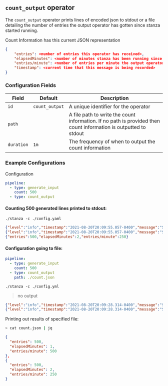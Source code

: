 ## `count_output` operator

The `count_output` operator prints lines of encoded json to stdout or a file detailing the number of entries the output operator has gotten since stanza started running.

Count Information has this current JSON representation
```json
{
    "entries": <number of entries this operator has received>,
    "elapsedMinutes": <number of minutes stanza has been running since the start of this operator>,
    "entries/minute": <number of entries per minute the output operator received>,
    "timestamp": <current time that this message is being recorded>
}
```

### Configuration Fields

| Field      | Default        | Description                                                                                                      |
| ---------- | -------------- | ---------------------------------------------------------------------------------------------------------------- |
| `id`       | `count_output` | A unique identifier for the operator                                                                             |
| `path`     |                | A file path to write the count information. If no path is provided then count information is outputted to stdout |
| `duration` | `1m`           | The frequency of when to output the count information                                                            |

### Example Configurations

Configuration

```yaml
pipeline:
  - type: generate_input
    count: 500
  - type: count_output
```

#### Counting 500 generated lines printed to stdout:

`./stanza -c ./config.yaml`

```json
{"level":"info","timestamp":"2021-08-20T20:09:55.057-0400","message":"Starting stanza agent"}
{"level":"info","timestamp":"2021-08-20T20:09:55.057-0400","message":"Stanza agent started"}
{"entries":500,"elapsedMinutes":2,"entries/minute":250}
```

#### Configuration going to file:
```yaml
pipeline:
  - type: generate_input
    count: 500
  - type: count_output
    path: ./count.json
```

`./stanza -c ./config.yml`
> no output
```json
{"level":"info","timestamp":"2021-08-20T20:09:28.314-0400","message":"Starting stanza agent"}
{"level":"info","timestamp":"2021-08-20T20:09:28.314-0400","message":"Stanza agent started"}
```

Printing out results of specified file:
```sh
> cat count.json | jq 
```
```json
{
  "entries": 500,
  "elapsedMinutes": 1,
  "entries/minute": 500
},
{
  "entries": 500,
  "elapsedMinutes": 2,
  "entries/minute": 250
}
```